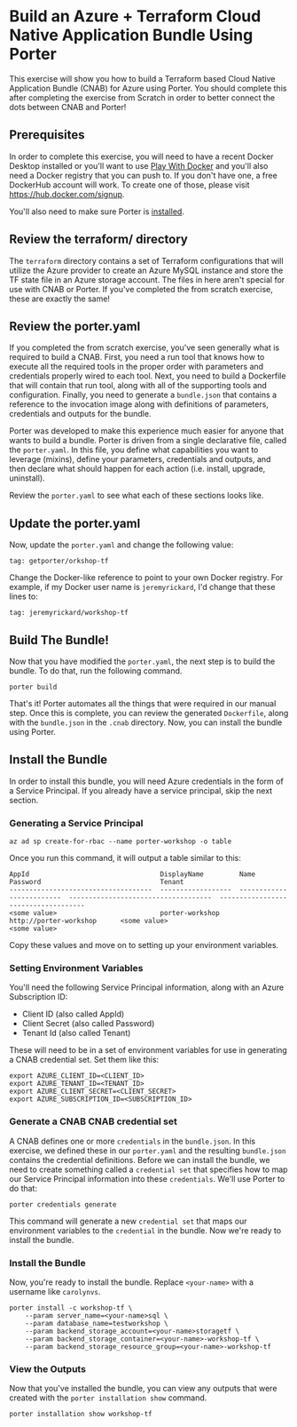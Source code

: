# Build an Azure + Terraform Cloud Native Application Bundle Using Porter

This exercise will show you how to build a Terraform based Cloud Native Application Bundle (CNAB) for Azure using Porter. You should complete this after completing the exercise from Scratch in order to better connect the dots between CNAB and Porter!

## Prerequisites

In order to complete this exercise, you will need to have a recent Docker Desktop installed or you'll want to use [Play With Docker](https://labs.play-with-docker.com/) and you'll also need a Docker registry that you can push to. If you don't have one, a free DockerHub account will work. To create one of those, please visit https://hub.docker.com/signup.

You'll also need to make sure Porter is [installed](https://porter.sh/install/).

## Review the terraform/ directory

The `terraform` directory contains a set of Terraform configurations that will utilize the Azure provider to create an Azure MySQL instance and store the TF state file in an Azure storage account. The files in here aren't special for use with CNAB or Porter. If you've completed the from scratch exercise, these are exactly the same!

## Review the porter.yaml

If you completed the from scratch exercise, you've seen generally what is required to build a CNAB. First, you need a run tool that knows how to execute all the required tools in the proper order with parameters and credentials properly wired to each tool. Next, you need to build a Dockerfile that will contain that run tool, along with all of the supporting tools and configuration. Finally, you need to generate a `bundle.json` that contains a reference to the invocation image along with definitions of parameters, credentials and outputs for the bundle.

Porter was developed to make this experience much easier for anyone that wants to build a bundle. Porter is driven from a single declarative file, called the `porter.yaml`. In this file, you define what capabilities you want to leverage (mixins), define your parameters, credentials and outputs, and then declare what should happen for each action (i.e. install, upgrade, uninstall).

Review the `porter.yaml` to see what each of these sections looks like.

## Update the porter.yaml

Now, update the `porter.yaml` and change the following value:

```
tag: getporter/orkshop-tf
```

Change the Docker-like reference to point to your own Docker registry. For example, if my Docker user name is `jeremyrickard`, I'd change that these lines to:

```
tag: jeremyrickard/workshop-tf
```

## Build The Bundle!

Now that you have modified the `porter.yaml`, the next step is to build the bundle. To do that, run the following command.

```
porter build
```

That's it! Porter automates all the things that were required in our manual step. Once this is complete, you can review the generated `Dockerfile`, along with the `bundle.json` in the `.cnab` directory. Now, you can install the bundle using Porter.

## Install the Bundle

In order to install this bundle, you will need Azure credentials in the form of a Service Principal. If you already have a service principal, skip the next section.

### Generating a Service Principal

```
az ad sp create-for-rbac --name porter-workshop -o table
```

Once you run this command, it will output a table similar to this:

```
AppId                                 DisplayName         Name                       Password                              Tenant
------------------------------------  ------------------  -------------------------  ------------------------------------  ------------------------------------
<some value>                          porter-workshop     http://porter-workshop      <some value>                            <some value>
```

Copy these values and move on to setting up your environment variables.

### Setting Environment Variables

You'll need the following Service Principal information, along with an Azure Subscription ID:

* Client ID (also called AppId)
* Client Secret (also called Password)
* Tenant Id (also called Tenant)

These will need to be in a set of environment variables for use in generating a CNAB credential set. Set them like this:

```
export AZURE_CLIENT_ID=<CLIENT_ID>
export AZURE_TENANT_ID=<TENANT_ID>
export AZURE_CLIENT_SECRET=<CLIENT_SECRET>
export AZURE_SUBSCRIPTION_ID=<SUBSCRIPTION_ID>
```

### Generate a CNAB CNAB credential set

A CNAB defines one or more `credentials` in the `bundle.json`. In this exercise, we defined these in our `porter.yaml` and the resulting `bundle.json` contains the credential definitions. Before we can install the bundle, we need to create something called a `credential set` that specifies how to map our Service Principal information into these `credentials`. We'll use Porter to do that:

```
porter credentials generate
```

This command will generate a new `credential set` that maps our environment variables to the `credential` in the bundle. Now we're ready to install the bundle.

### Install the Bundle

Now, you're ready to install the bundle. Replace `<your-name>` with a username like `carolynvs`.

```
porter install -c workshop-tf \
    --param server_name=<your-name>sql \
    --param database_name=testworkshop \
    --param backend_storage_account=<your-name>storagetf \
    --param backend_storage_container=<your-name>-workshop-tf \
    --param backend_storage_resource_group=<your-name>-workshop-tf
```

### View the Outputs

Now that you've installed the bundle, you can view any outputs that were created with the `porter installation show` command.

```
porter installation show workshop-tf
```
